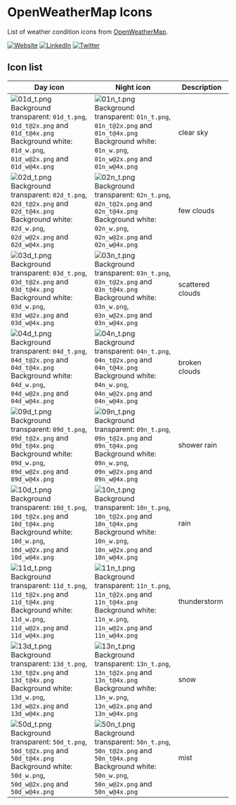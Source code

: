 # OpenWeatherMap Icons

List of weather condition icons from [OpenWeatherMap](https://openweathermap.org/weather-conditions).



[![Website](https://shields.braskam.com/v1/shields?name=website&format=rectangle&size=small)](https://rodrigo.kamada.com.br)
[![LinkedIn](https://shields.braskam.com/v1/shields?name=linkedin&format=rectangle&size=small)](https://www.linkedin.com/in/rodrigokamada)
[![Twitter](https://shields.braskam.com/v1/shields?name=twitter&format=rectangle&size=small&socialAccount=rodrigokamada)](https://twitter.com/rodrigokamada)



## Icon list


| Day icon | Night icon  | Description |
| --- | --- | --- |
| ![01d_t.png](https://rodrigokamada.github.io/openweathermap/images/01d_t.png)<br />Background transparent: `01d_t.png`, `01d_t@2x.png` and `01d_t@4x.png`<br />Background white: `01d_w.png`, `01d_w@2x.png` and `01d_w@4x.png` | ![01n_t.png](https://rodrigokamada.github.io/openweathermap/images/01n_t.png)<br />Background transparent: `01n_t.png`, `01n_t@2x.png` and `01n_t@4x.png`<br />Background white: `01n_w.png`, `01n_w@2x.png` and `01n_w@4x.png` | clear sky |
| ![02d_t.png](https://rodrigokamada.github.io/openweathermap/images/02d_t.png)<br />Background transparent: `02d_t.png`, `02d_t@2x.png` and `02d_t@4x.png`<br />Background white: `02d_w.png`, `02d_w@2x.png` and `02d_w@4x.png` | ![02n_t.png](https://rodrigokamada.github.io/openweathermap/images/02n_t.png)<br />Background transparent: `02n_t.png`, `02n_t@2x.png` and `02n_t@4x.png`<br />Background white: `02n_w.png`, `02n_w@2x.png` and `02n_w@4x.png` | few clouds |
| ![03d_t.png](https://rodrigokamada.github.io/openweathermap/images/03d_t.png)<br />Background transparent: `03d_t.png`, `03d_t@2x.png` and `03d_t@4x.png`<br />Background white: `03d_w.png`, `03d_w@2x.png` and `03d_w@4x.png` | ![03n_t.png](https://rodrigokamada.github.io/openweathermap/images/03n_t.png)<br />Background transparent: `03n_t.png`, `03n_t@2x.png` and `03n_t@4x.png`<br />Background white: `03n_w.png`, `03n_w@2x.png` and `03n_w@4x.png` | scattered clouds |
| ![04d_t.png](https://rodrigokamada.github.io/openweathermap/images/04d_t.png)<br />Background transparent: `04d_t.png`, `04d_t@2x.png` and `04d_t@4x.png`<br />Background white: `04d_w.png`, `04d_w@2x.png` and `04d_w@4x.png` | ![04n_t.png](https://rodrigokamada.github.io/openweathermap/images/04n_t.png)<br />Background transparent: `04n_t.png`, `04n_t@2x.png` and `04n_t@4x.png`<br />Background white: `04n_w.png`, `04n_w@2x.png` and `04n_w@4x.png` | broken clouds |
| ![09d_t.png](https://rodrigokamada.github.io/openweathermap/images/09d_t.png)<br />Background transparent: `09d_t.png`, `09d_t@2x.png` and `09d_t@4x.png`<br />Background white: `09d_w.png`, `09d_w@2x.png` and `09d_w@4x.png` | ![09n_t.png](https://rodrigokamada.github.io/openweathermap/images/09n_t.png)<br />Background transparent: `09n_t.png`, `09n_t@2x.png` and `09n_t@4x.png`<br />Background white: `09n_w.png`, `09n_w@2x.png` and `09n_w@4x.png` | shower rain |
| ![10d_t.png](https://rodrigokamada.github.io/openweathermap/images/10d_t.png)<br />Background transparent: `10d_t.png`, `10d_t@2x.png` and `10d_t@4x.png`<br />Background white: `10d_w.png`, `10d_w@2x.png` and `10d_w@4x.png` | ![10n_t.png](https://rodrigokamada.github.io/openweathermap/images/10n_t.png)<br />Background transparent: `10n_t.png`, `10n_t@2x.png` and `10n_t@4x.png`<br />Background white: `10n_w.png`, `10n_w@2x.png` and `10n_w@4x.png` | rain |
| ![11d_t.png](https://rodrigokamada.github.io/openweathermap/images/11d_t.png)<br />Background transparent: `11d_t.png`, `11d_t@2x.png` and `11d_t@4x.png`<br />Background white: `11d_w.png`, `11d_w@2x.png` and `11d_w@4x.png` | ![11n_t.png](https://rodrigokamada.github.io/openweathermap/images/11n_t.png)<br />Background transparent: `11n_t.png`, `11n_t@2x.png` and `11n_t@4x.png`<br />Background white: `11n_w.png`, `11n_w@2x.png` and `11n_w@4x.png` | thunderstorm |
| ![13d_t.png](https://rodrigokamada.github.io/openweathermap/images/13d_t.png)<br />Background transparent: `13d_t.png`, `13d_t@2x.png` and `13d_t@4x.png`<br />Background white: `13d_w.png`, `13d_w@2x.png` and `13d_w@4x.png` | ![13n_t.png](https://rodrigokamada.github.io/openweathermap/images/13n_t.png)<br />Background transparent: `13n_t.png`, `13n_t@2x.png` and `13n_t@4x.png`<br />Background white: `13n_w.png`, `13n_w@2x.png` and `13n_w@4x.png` | snow |
| ![50d_t.png](https://rodrigokamada.github.io/openweathermap/images/50d_t.png)<br />Background transparent: `50d_t.png`, `50d_t@2x.png` and `50d_t@4x.png`<br />Background white: `50d_w.png`, `50d_w@2x.png` and `50d_w@4x.png` | ![50n_t.png](https://rodrigokamada.github.io/openweathermap/images/50n_t.png)<br />Background transparent: `50n_t.png`, `50n_t@2x.png` and `50n_t@4x.png`<br />Background white: `50n_w.png`, `50n_w@2x.png` and `50n_w@4x.png` | mist |
